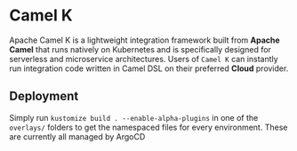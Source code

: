 # Camel K

Apache Camel K is a lightweight integration framework built from **Apache Camel** that runs natively on Kubernetes and is specifically designed for serverless and microservice architectures. Users of `Camel K` can instantly run integration code written in Camel DSL on their preferred **Cloud** provider.

## Deployment

Simply run `kustomize build . --enable-alpha-plugins` in one of the `overlays/` folders to get the namespaced files for every environment.
These are currently all managed by ArgoCD
